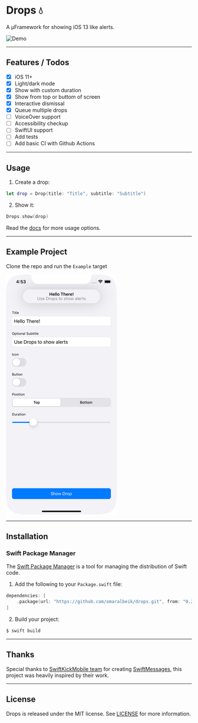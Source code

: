 # Drops 💧

A µFramework for showing iOS 13 like alerts.

![Demo](Assets/demo.gif)

---

## Features / Todos

- [x] iOS 11+
- [x] Light/dark mode
- [x] Show with custom duration
- [x] Show from top or buttom of screen
- [x] Interactive dismissal
- [x] Queue multiple drops
- [ ] VoiceOver support
- [ ] Accessibility checkup
- [ ] SwiftUI support
- [ ] Add tests
- [ ] Add basic CI with Github Actions

---

## Usage

1. Create a drop:

```swift
let drop = Drop(title: "Title", subtitle: "Subtitle")
```

2. Show it:

```swift
Drops.show(drop)
```

Read the [docs](https://omaralbeik.github.io/drops/) for more usage options.

---

## Example Project

Clone the repo and run the `Example` target

![Example](Assets/example.png)

---

## Installation

### Swift Package Manager

The [Swift Package Manager](https://swift.org/package-manager/) is a tool for managing the distribution of Swift code.

1. Add the following to your `Package.swift` file:

```swift
dependencies: [
    .package(url: "https://github.com/omaralbeik/drops.git", from: "0.2.0")
]
```

2. Build your project:

```sh
$ swift build
```

---

## Thanks

Special thanks to [SwiftKickMobile team](https://github.com/SwiftKickMobile) for creating [SwiftMessages](https://github.com/SwiftKickMobile/SwiftMessages), this project was heavily inspired by their work.

---

## License

Drops is released under the MIT license. See [LICENSE](LICENSE) for more information.
